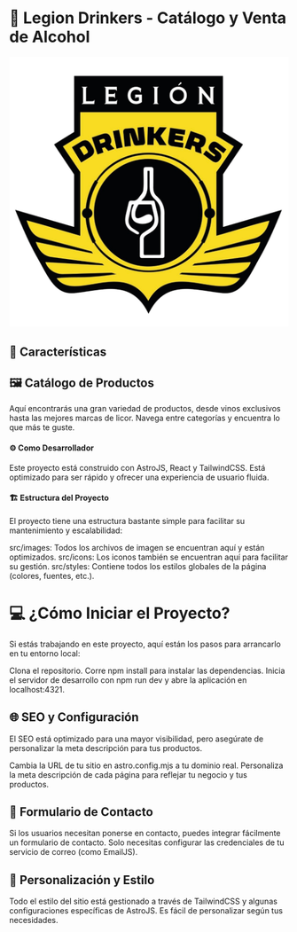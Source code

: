 # 🍻 Legion Drinkers - Catálogo y Venta de Alcohol

![Legion Drinkers](src/static/images/logo.png)

## 🚀 Características

## 🖼️ Catálogo de Productos

Aquí encontrarás una gran variedad de productos, desde vinos exclusivos hasta las mejores marcas de licor. Navega entre categorías y encuentra lo que más te guste.

#### ⚙️ Como Desarrollador

Este proyecto está construido con AstroJS, React y TailwindCSS. Está optimizado para ser rápido y ofrecer una experiencia de usuario fluida.

#### 🏗️ Estructura del Proyecto

El proyecto tiene una estructura bastante simple para facilitar su mantenimiento y escalabilidad:

src/images: Todos los archivos de imagen se encuentran aquí y están optimizados.
src/icons: Los iconos también se encuentran aquí para facilitar su gestión.
src/styles: Contiene todos los estilos globales de la página (colores, fuentes, etc.).

# 💻 ¿Cómo Iniciar el Proyecto?

Si estás trabajando en este proyecto, aquí están los pasos para arrancarlo en tu entorno local:

Clona el repositorio.
Corre npm install para instalar las dependencias.
Inicia el servidor de desarrollo con npm run dev y abre la aplicación en localhost:4321.

## 🌐 SEO y Configuración

El SEO está optimizado para una mayor visibilidad, pero asegúrate de personalizar la meta descripción para tus productos.

Cambia la URL de tu sitio en astro.config.mjs a tu dominio real.
Personaliza la meta descripción de cada página para reflejar tu negocio y tus productos.

## 📝 Formulario de Contacto

Si los usuarios necesitan ponerse en contacto, puedes integrar fácilmente un formulario de contacto. Solo necesitas configurar las credenciales de tu servicio de correo (como EmailJS).

## 🎨 Personalización y Estilo

Todo el estilo del sitio está gestionado a través de TailwindCSS y algunas configuraciones específicas de AstroJS. Es fácil de personalizar según tus necesidades.
